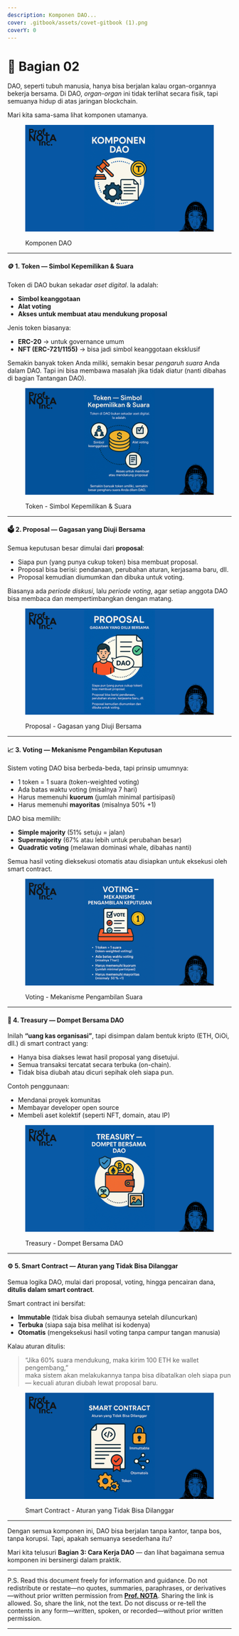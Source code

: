 ```yaml
---
description: Komponen DAO...
cover: .gitbook/assets/covet-gitbook (1).png
coverY: 0
---
```


# 🔏 Bagian 02

DAO, seperti tubuh manusia, hanya bisa berjalan kalau organ-organnya bekerja bersama. Di DAO, _organ-organ_ ini tidak terlihat secara fisik, tapi semuanya hidup di atas jaringan blockchain.

Mari kita sama-sama lihat komponen utamanya.

<figure><img src=".gitbook/assets/03.png" alt=""><figcaption><p>Komponen DAO</p></figcaption></figure>

***

#### 🪙 **1. Token — Simbol Kepemilikan & Suara**

Token di DAO bukan sekadar _aset digital_. Ia adalah:

* **Simbol keanggotaan**
* **Alat voting**
* **Akses untuk membuat atau mendukung proposal**

Jenis token biasanya:

* **ERC-20** → untuk governance umum
* **NFT (ERC-721/1155)** → bisa jadi simbol keanggotaan eksklusif

Semakin banyak token Anda miliki, semakin besar _pengaruh suara_ Anda dalam DAO. Tapi ini bisa membawa masalah jika tidak diatur (nanti dibahas di bagian Tantangan DAO).

<figure><img src=".gitbook/assets/03a.png" alt=""><figcaption><p>Token - Simbol Kepemilikan &#x26; Suara</p></figcaption></figure>

***

#### 🗳️ **2. Proposal — Gagasan yang Diuji Bersama**

Semua keputusan besar dimulai dari **proposal**:

* Siapa pun (yang punya cukup token) bisa membuat proposal.
* Proposal bisa berisi: pendanaan, perubahan aturan, kerjasama baru, dll.
* Proposal kemudian diumumkan dan dibuka untuk voting.

Biasanya ada _periode diskusi_, lalu _periode voting_, agar setiap anggota DAO bisa membaca dan mempertimbangkan dengan matang.

<figure><img src=".gitbook/assets/03b.png" alt=""><figcaption><p>Proposal - Gagasan yang Diuji Bersama</p></figcaption></figure>

***

#### 📈 **3. Voting — Mekanisme Pengambilan Keputusan**

Sistem voting DAO bisa berbeda-beda, tapi prinsip umumnya:

* 1 token = 1 suara (token-weighted voting)
* Ada batas waktu voting (misalnya 7 hari)
* Harus memenuhi **kuorum** (jumlah minimal partisipasi)
* Harus memenuhi **mayoritas** (misalnya 50% +1)

DAO bisa memilih:

* **Simple majority** (51% setuju = jalan)
* **Supermajority** (67% atau lebih untuk perubahan besar)
* **Quadratic voting** (melawan dominasi whale, dibahas nanti)

Semua hasil voting dieksekusi otomatis atau disiapkan untuk eksekusi oleh smart contract.

<figure><img src=".gitbook/assets/03c.png" alt=""><figcaption><p>Voting - Mekanisme Pengambilan Suara</p></figcaption></figure>

***

#### 🏦 **4. Treasury — Dompet Bersama DAO**

Inilah **“uang kas organisasi”**, tapi disimpan dalam bentuk kripto (ETH, OiOi, dll.) di smart contract yang:

* Hanya bisa diakses lewat hasil proposal yang disetujui.
* Semua transaksi tercatat secara terbuka (on-chain).
* Tidak bisa diubah atau dicuri sepihak oleh siapa pun.

Contoh penggunaan:

* Mendanai proyek komunitas
* Membayar developer open source
* Membeli aset kolektif (seperti NFT, domain, atau IP)

<figure><img src=".gitbook/assets/03d.png" alt=""><figcaption><p>Treasury - Dompet Bersama DAO</p></figcaption></figure>

***

#### ⚙️ **5. Smart Contract — Aturan yang Tidak Bisa Dilanggar**

Semua logika DAO, mulai dari proposal, voting, hingga pencairan dana, **ditulis dalam smart contract**.

Smart contract ini bersifat:

* **Immutable** (tidak bisa diubah semaunya setelah diluncurkan)
* **Terbuka** (siapa saja bisa melihat isi kodenya)
* **Otomatis** (mengeksekusi hasil voting tanpa campur tangan manusia)

Kalau aturan ditulis:

> “Jika 60% suara mendukung, maka kirim 100 ETH ke wallet pengembang,”\
> maka sistem akan melakukannya tanpa bisa dibatalkan oleh siapa pun — kecuali aturan diubah lewat proposal baru.

<figure><img src=".gitbook/assets/03e.png" alt=""><figcaption><p>Smart Contract - Aturan yang Tidak Bisa Dilanggar</p></figcaption></figure>

***

Dengan semua komponen ini, DAO bisa berjalan tanpa kantor, tanpa bos, tanpa korupsi. Tapi, apakah semuanya sesederhana itu?

Mari kita telusuri **Bagian 3: Cara Kerja DAO** — dan lihat bagaimana semua komponen ini bersinergi dalam praktik.

***

P.S. Read this document freely for information and guidance. Do not redistribute or restate—no quotes, summaries, paraphrases, or derivatives—without prior written permission from [**Prof. NOTA**](https://nota.endhonesa.com/). Sharing the link is allowed. So, share the link, not the text. Do not discuss or re-tell the contents in any form—written, spoken, or recorded—without prior written permission.

***
